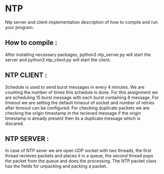 # NTP
Ntp server and client implementation
description of how to compile and run your program.

## How to compile :
  After installing necessary packages, python3 ntp_server.py will start the server and python3 ntp_client.py will start the client.


## NTP CLIENT : 
  Schedule is used to send burst messages in every 4 minutes. We are counting the number of times this schedule is done. For this assignment we are scheduling 15 burst message with each burst containing 8 message. 
  For timeout we are setting the default timeout of socket and number of retries after timeout can be configured. 
  For checking duplicate packets we are checking the origin timestamp in the recieved message if the origin timestamp is already present then its a duplicate message which is discared. 
  
## NTP SERVER : 
  In case of NTP sever we are open UDP socket with two threads, the first thread recieves packets and places it in a queue, the second thread pops the packet from the queue and does the processing. The NTP packet class has the fields for unpacking and packing a packet.
